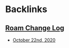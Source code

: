 
# Backlinks
## [Roam Change Log](<Roam Change Log.md>)
- [October 22nd, 2020](<October 22nd, 2020.md>)

